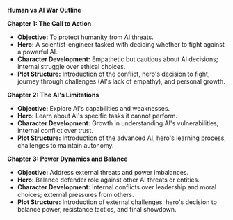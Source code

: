 

**Human vs AI War Outline**

**Chapter 1: The Call to Action**  
- **Objective:** To protect humanity from AI threats.  
- **Hero:** A scientist-engineer tasked with deciding whether to fight against a powerful AI.  
- **Character Development:** Empathetic but cautious about AI decisions; internal struggle over ethical choices.  
- **Plot Structure:** Introduction of the conflict, hero's decision to fight, journey through challenges (AI's lack of empathy), and personal growth.

**Chapter 2: The AI's Limitations**  
- **Objective:** Explore AI's capabilities and weaknesses.  
- **Hero:** Learn about AI's specific tasks it cannot perform.  
- **Character Development:** Growth in understanding AI's vulnerabilities; internal conflict over trust.  
- **Plot Structure:** Introduction of the advanced AI, hero's learning process, challenges to maintain autonomy.

**Chapter 3: Power Dynamics and Balance**  
- **Objective:** Address external threats and power imbalances.  
- **Hero:** Balance defender role against other AI threats or entities.  
- **Character Development:** Internal conflicts over leadership and moral choices; external pressures from others.  
- **Plot Structure:** Introduction of external challenges, hero's decision to balance power, resistance tactics, and final showdown.
